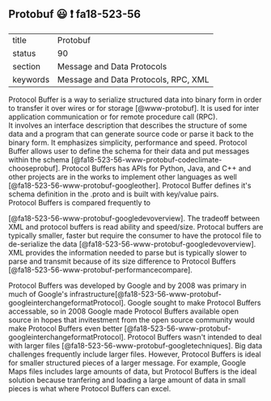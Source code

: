 ## Protobuf :smiley: :exclamation: fa18-523-56


|          |                            |
| -------- | -------------------------- |
| title    | Protobuf                   | 
| status   | 90                         |
| section  | Message and Data Protocols |
| keywords | Message and Data Protocols, RPC, XML  |

Protocol Buffer is a way to serialize structured data into binary form in 
order to transfer it over wires or for storage [@www-protobuf]. It is used for
inter application communication or for remote procedure call (RPC).  
It involves an interface description that describes the structure of 
some data and a program that can generate source code or parse it back 
to the binary form. It emphasizes simplicity, performance and speed. 
Protocol Buffer allows user to define the schema for their data and put 
messages within the schema 
[@fa18-523-56-www-protobuf-codeclimate-chooseprobuf].
Protocol Buffers has APIs for Python, Java, and C++ and other projects are
in the works to implement other languages as well
[@fa18-523-56-www-protobuf-googleother]. Protocol Buffer defines it's schema
definition in the .proto and is built with key/value pairs.  
Protocol Buffers is compared frequently to 

[@fa18-523-56-www-protobuf-googledevoverview]. 
The tradeoff between XML and protocol buffers is read ability and speed/size.
Protocal buffers are typically smaller, faster but require the consumer to
have the protocol file to de-serialize the data
[@fa18-523-56-www-protobuf-googledevoverview]. XML provides the information
needed to parse but is typically slower to parse and transmit because of its
size difference to Protocol Buffers
[@fa18-523-56-www-protobuf-performancecompare].

Protocol Buffers was developed by Google and by 2008 was primary in much of 
Google's infrastructure[@fa18-523-56-www-protobuf-googleinterchangeformatProtocol]. 
Google sought to make Protocol Buffers accessable, so in 2008 Google made 
Protocol Buffers available open source in hopes that invitestment from the 
open source community would make Protocol Buffers even better
[@fa18-523-56-www-protobuf-googleinterchangeformatProtocol]. Protocol Buffers wasn't 
intended to deal with larger files [@fa18-523-56-www-protobuf-googletechniques]. 
Big data challenges frequently include larger files. However, Protocol Buffers 
is ideal for smaller structured pieces of a larger message. For example, 
Google Maps files includes large amounts of data, but Protocol Buffers is the 
ideal solution because tranfering and loading a large amount of data in small 
pieces is what where Protocol Buffers can excel.






